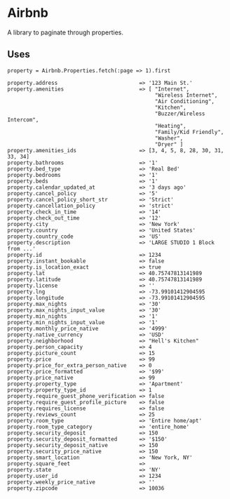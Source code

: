 Airbnb
===

A library to paginate through properties.

Uses
---

    property = Airbnb.Properties.fetch(:page => 1).first

    property.address                          => '123 Main St.'
    property.amenities                        => [ "Internet",
                                                   "Wireless Internet",
                                                   "Air Conditioning",
                                                   "Kitchen",
                                                   "Buzzer/Wireless Intercom",
                                                   "Heating",
                                                   "Family/Kid Friendly",
                                                   "Washer",
                                                   "Dryer" ]
    property.amenities_ids                    => [3, 4, 5, 8, 28, 30, 31, 33, 34]
    property.bathrooms                        => '1'
    property.bed_type                         => 'Real Bed'
    property.bedrooms                         => '1'
    property.beds                             => '1'
    property.calendar_updated_at              => '3 days ago'
    property.cancel_policy                    => '5'
    property.cancel_policy_short_str          => 'Strict'
    property.cancellation_policy              => 'strict'
    property.check_in_time                    => '14'
    property.check_out_time                   => '12'
    property.city                             => 'New York'
    property.country                          => 'United States'
    property.country_code                     => 'US'
    property.description                      => 'LARGE STUDIO 1 Block from ...'
    property.id                               => 1234
    property.instant_bookable                 => false
    property.is_location_exact                => true
    property.lat                              => 40.75747813141989
    property.latitude                         => 40.75747813141989
    property.license                          => ''
    property.lng                              => -73.99101412904595
    property.longitude                        => -73.99101412904595
    property.max_nights                       => '30'
    property.max_nights_input_value           => '30'
    property.min_nights                       => '1'
    property.min_nights_input_value           => '1'
    property.monthly_price_native             => '4999'
    property.native_currency                  => 'USD'
    property.neighborhood                     => "Hell's Kitchen"
    property.person_capacity                  => 4
    property.picture_count                    => 15
    property.price                            => 99
    property.price_for_extra_person_native    => 0
    property.price_formatted                  => '$99'
    property.price_native                     => 99
    property.property_type                    => 'Apartment'
    property.property_type_id                 => 1
    property.require_guest_phone_verification => false
    property.require_guest_profile_picture    => false
    property.requires_license                 => false
    property.reviews_count                    => 25
    property.room_type                        => 'Entire home/apt'
    property.room_type_category               => 'entire_home'
    property.security_deposit                 => 150
    property.security_deposit_formatted       => '$150'
    property.security_deposit_native          => 150
    property.security_price_native            => 150
    property.smart_location                   => 'New York, NY'
    property.square_feet                      =>
    property.state                            => 'NY'
    property.user_id                          => 1234
    property.weekly_price_native              => ''
    property.zipcode                          => 10036
